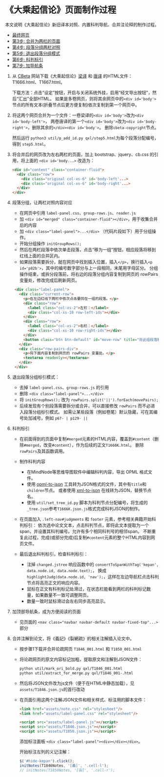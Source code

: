 # 《大乘起信论》页面制作过程

本文说明《大乘起信论》新旧译本对照、内置科判导航、合并注论释的制作过程。

- [最终网页](T1666K.html)
- [第3步: 合并为两栏的页面](step3.html)
- [第4步: 段落分组两栏对照](step4.html)
- [第5步: 退出段落分组模式](step5.html)
- [第6步: 科判标引](step6.html)
- [第7步: 加导航条](step7.html)

1. 从 [CBeta][CB] 网站下载《大乘起信论》[梁译][T1666] 和 [唐译][T1667] 的HTML文件：T1666.html、T1667.html。

   下载方法：点击“设定”按钮，开启与关闭系统外挂，启用“经文导出按钮”，然后“汇出”全部HTML。
   如果是多卷网页，则将其余网页中的`<div id='body'>`节点的所有文本(折叠节点后更方便复制)依次复制到第一个网页中。

2. 将这两个网页合并为一个文件：一卷梁译的`<div id='body'>`改为`<div id='body-left'>`，
   两卷唐译的第一个`<div id='body'>`改为`<div id='body-right'>`，删除其余的`</div><div id='body'>`。
   删除`cbeta-copyright`节点。
   
   然后运行 `python3 util/p_add_id.py qxl/step5.html`为每个段落分配编号，得到 `step5.html`。
   
3. 将合并后的网页改为左右两栏的页面，加上 bootstrap、jquery、cb.css 的引用，将上面的 `<div id='body...>` 改造为：

    ```html
    <div id="content" class="container-fluid">
      <div class="row">
        <div class="original col-xs-6" id='body-left'...>
        <div class="original col-xs-6" id='body-right'...>
      </div>
    </div>
    ```

4. 段落分组，让两栏对照内容对应

   - 在网页中引用 `label-panel.css`、`group-rows.js`、`reader.js`
   - 加 `<div id="merged" class="container-fluid"></div>`，用于收集合并后的内容
   - 加 `<div class="label-panel">...</div>` （代码片段如下）用于分组操作。
   - 开始分组操作 `initGroupRows();`
   - 然后在两栏段落中依次单击段落，点击“移为一组”按钮，相应段落将移到红线上面的合并区内。
   - 如果段落需要拆分，就在网页中找到插入位置，插入`</p>`，换行插入`<p id='p82b'>`，其中的编号数字部分与上一段相同，末尾用字母区分。
     分组操作结束，或拆分段落前，将右边的段落分组内容复制到网页的 rowPairs 变量处，修改完成后刷新网页。

   ```html
    <div class="label-panel">
      <div class="current-row">
        <p>在左边红线下两栏中依次点击要同在一组的段落。</p>
        <div class="row">
          <label class="col-xs-2">左栏：</label>
          <div class="col-xs-10 row-left-ids"></div>
        </div>
        <div class="row">
          <label class="col-xs-2">右栏：</label>
          <div class="col-xs-10 row-right-ids"></div>
        </div>
        <button class="btn btn-default" id="move-row" title="将此组段落移到左上的合并区，成为左右对照的一组">移为一组</button>
      </div>
      <div class="row-pairs-div">
        <p>将下面内容复制到网页的 rowPairs 变量处。</p>
        <textarea readonly></textarea>
      </div>
    </div>
   ```

5. 退出段落分组标引模式：
   - 去掉 `label-panel.css`、`group-rows.js` 的引用
   - 删除 `<div class="label-panel">...</div>`
   - 将 `initGroupRows();` 改为 `rowPairs.split('||').forEach(movePairs);`
   - 后续发现有个别段落需要拆分或合并，可以直接修改 `rowPairs` 而不必进入段落分组标引模式。
     如需让某些段落（例如卷尾）默认隐藏，可在其编号处加减号，例如 `p67- | p129- ||`

6. 科判标引
   - 在前面得到的页面中复制`#merged`元素的HTML内容，覆盖到`#content`（删除`#merged`，改变`#content`），作为后续的正文`T1666K.html`。
     删除`rowPairs`及其函数调用。

   - 制作科判内容
     - 在MindNode等思维导图软件中编辑科判内容，导出 OPML 格式文件。
     - 使用 [opml-to-json][opml-to-json] 工具转为JSON格式的文件，其中有`title`和`children`节点。
       或者使用 [xml-to-json][xml-to-json] 在线转为JSON，替换节点名。
     - 使用 `util/set_tree_id.py` 脚本为科判节点分配编号，将生成的`_tree.json`参考`T1666K.json.js`格式完成科判JSON的制作。

   - 在页面加入 `.left-nav#judgments` 和 `footer` 元素，参考相关典籍开始科判标引：
     依次选中论文文本，点击科判节点，即将此文本提取为一个span，并设置其科判编号。允许有多个相同科判号的相邻span。
     不断重复此过程，完成(或部分完成)后复制`#content`元素的整个HTML内容到网页文件。

   - 最后退出科判标引，检查科判标引：
     - 注掉 `changed.jstree` 响应函数中的 `convertToSpanWithTag('kepan', data.node.id, data.node.text);`，
       换成 `highlightJudg(data.node.id, 'nav');`，这样在左边导航栏点击科判节点将高亮正文的响应内容。
     - 鼠标在正文有科判标记处滑过，在状态栏能看到两栏的科判标记数量，如果数量不一致可调整网页。
     - 数量一致时鼠标滑过会左右同步高亮显示。

7. 加顶部导航条，成为方便阅读的页面
   - 见页面的 `<nav class="navbar navbar-default navbar-fixed-top"...>` 部分

8. 合并注解到论文，将《義記》《裂網疏》的相关注解插入论文中。
   - 按步骤1下载并合并论疏网页 `T1846_001.html` 和 `T1850_001.html`
   - 将论疏网页的原文内容标记加粗，提取原文和注解到JSON文件：

     ```sh
     python util/mark_ori_bold.py qxl/T1846_001.html
     python util/extract_for_merge.py qxl/T1846_001-.html
     ```
   - 然后将JSON文件改为js文件（便于在HTML中静态加载），见`assets/T1846.json.js`的首行改动

   - 在页面引用这两个注解JSON文件和相关样式、标注用的脚本文件：

     ```html
     <link href="assets/note.css" rel="stylesheet"/>
     <link href="assets/label-panel.css" rel="stylesheet"/>

     <script src="assets/label-panel.js"></script>
     <script src="assets/T1846.json.js"></script>
     <script src="assets/T1850.json.js"></script>
     ```

     添加标注面板 `<div class="label-panel"><div></div></div>`。

     开始标注左列的义记注解：

     ```js
     $('#hide-kepan').click();
     initNotes(T1846Notes, '[義]', '.cell-l');
     // initNotes(T1850Notes, '[裂]', '.cell-r');
     ```

[CB]: http://cbetaonline.cn
[T1666]: http://cbetaonline.cn/zh/T1666_001
[T1667]: http://cbetaonline.cn/zh/T1667_001
[opml-to-json]: https://github.com/azu/opml-to-json
[xml-to-json]: https://www.convertjson.com/xml-to-json.htm
